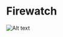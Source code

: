 # Firewatch
![Alt text](/../modelfile/https://user-images.githubusercontent.com/7662760/63144864-d4147700-bfa9-11e9-84bd-748218e2dbb2.png)

